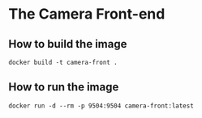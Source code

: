 # The Camera Front-end
## How to build the image
```
docker build -t camera-front .
```

## How to run the image
```
docker run -d --rm -p 9504:9504 camera-front:latest 
```